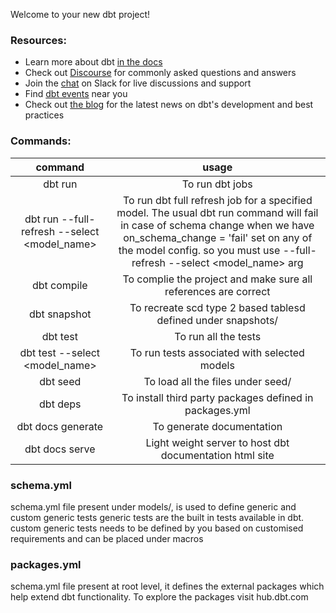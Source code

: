 Welcome to your new dbt project!


### Resources:
- Learn more about dbt [in the docs](https://docs.getdbt.com/docs/introduction)
- Check out [Discourse](https://discourse.getdbt.com/) for commonly asked questions and answers
- Join the [chat](https://community.getdbt.com/) on Slack for live discussions and support
- Find [dbt events](https://events.getdbt.com) near you
- Check out [the blog](https://blog.getdbt.com/) for the latest news on dbt's development and best practices


### Commands:
| command | usage | 
| :-----: | :-----: |
| dbt run | To run dbt jobs|
| dbt run --full-refresh --select <model_name> | To run dbt full refresh job for a specified model. The usual dbt run command will fail in case of schema change when we have on_schema_change = 'fail' set on any of the model config. so you must use --full-refresh --select <model_name> arg |
| dbt compile | To complie the project and make sure all references are correct |
| dbt snapshot | To recreate scd type 2 based tablesd defined under snapshots/ |
| dbt test | To run all the tests |
| dbt test --select <model_name> | To run tests associated with selected models |
| dbt seed | To load all the files under seed/ |
| dbt deps | To install third party packages defined in packages.yml |
| dbt docs generate | To generate documentation | 
| dbt docs serve | Light weight server to host dbt documentation html site |


### schema.yml
schema.yml file present under models/, is used to define generic and custom generic tests
generic tests are the built in tests available in dbt.
custom generic tests needs to be defined by you based on customised requirements and can be placed under macros

### packages.yml
schema.yml file present at root level, it defines the external packages which help extend dbt functionality.
To explore the packages visit hub.dbt.com